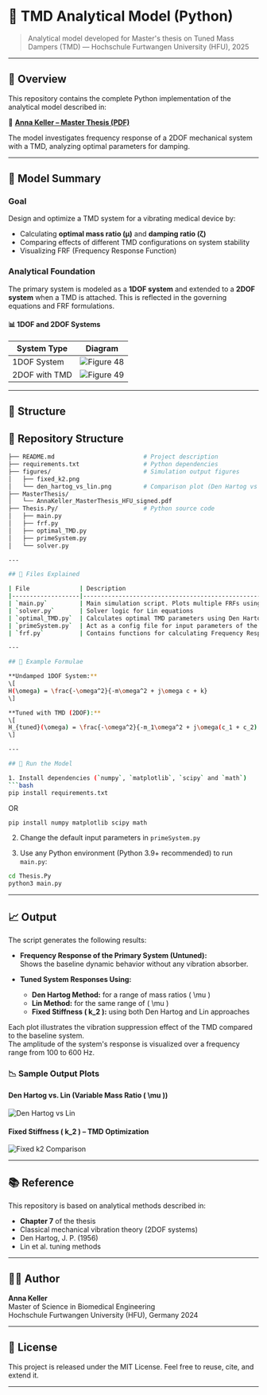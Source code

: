 # 📘 TMD Analytical Model (Python)

> Analytical model developed for Master's thesis on Tuned Mass Dampers (TMD) — Hochschule Furtwangen University (HFU), 2025

---

## 🧠 Overview
This repository contains the complete Python implementation of the analytical model described in:

📄 **[Anna Keller – Master Thesis (PDF)](./AnnaKeller_MasterThesis_HFU_signed.pdf)**

The model investigates frequency response of a 2DOF mechanical system with a TMD, analyzing optimal parameters for damping.

---

## 🔬 Model Summary

### Goal

Design and optimize a TMD system for a vibrating medical device by:

- Calculating **optimal mass ratio (μ)** and **damping ratio (ζ)**
- Comparing effects of different TMD configurations on system stability
- Visualizing FRF (Frequency Response Function)

### Analytical Foundation

The primary system is modeled as a **1DOF system** and extended to a **2DOF system** when a TMD is attached. This is reflected in the governing equations and FRF formulations.

#### 📊 1DOF and 2DOF Systems

| System Type | Diagram |
|-------------|---------|
| 1DOF System | ![Figure 48](./figures/figure_48_1dof.png) |
| 2DOF with TMD | ![Figure 49](./figures/figure_50_2dof.png) |


---

## 📂 Structure

## 📂 Repository Structure



```bash
├── README.md                         # Project description
├── requirements.txt                  # Python dependencies
├── figures/                          # Simulation output figures
│   ├── fixed_k2.png
│   └── den_hartog_vs_lin.png         # Comparison plot (Den Hartog vs Lin)
├── MasterThesis/
│   └── AnnaKeller_MasterThesis_HFU_signed.pdf
├── Thesis.Py/                        # Python source code
│   ├── main.py
│   ├── frf.py
│   ├── optimal_TMD.py
│   ├── primeSystem.py
│   └── solver.py

---

## 🧪 Files Explained

| File              | Description                                                                 |
|-------------------|-----------------------------------------------------------------------------|
| `main.py`         | Main simulation script. Plots multiple FRFs using various TMD configs.                      |
| `solver.py`       | Solver logic for Lin equations                                                              |
| `optimal_TMD.py`  | Calculates optimal TMD parameters using Den Hartog, Lin methods                             |
| `primeSystem.py`  | Act as a config file for input parameters of the primary system (mass, stiffness, damping)  |      
| `frf.py`          | Contains functions for calculating Frequency Response Functions                             |

---

## 📐 Example Formulae

**Undamped 1DOF System:**
\[
H(\omega) = \frac{-\omega^2}{-m\omega^2 + j\omega c + k}
\]

**Tuned with TMD (2DOF):**
\[
H_{tuned}(\omega) = \frac{-\omega^2}{-m_1\omega^2 + j\omega(c_1 + c_2) + k_1 + k_2 - \frac{(j\omega c_2 + k_2)^2}{-m_2 \omega^2 + j\omega c_2 + k_2}}
\]

---

## 🚀 Run the Model

1. Install dependencies (`numpy`, `matplotlib`, `scipy` and `math`)
```bash 
pip install requirements.txt
```
OR

```bash
pip install numpy matplotlib scipy math
```

2. Change the default input parameters in `primeSystem.py`

3. Use any Python environment (Python 3.9+ recommended) to run `main.py`:

```bash
cd Thesis.Py
python3 main.py
```

---

## 📈 Output

The script generates the following results:

- **Frequency Response of the Primary System (Untuned):**  
  Shows the baseline dynamic behavior without any vibration absorber.

- **Tuned System Responses Using:**
  - **Den Hartog Method:** for a range of mass ratios \( \mu \)
  - **Lin Method:** for the same range of \( \mu \)
  - **Fixed Stiffness \( k_2 \):** using both Den Hartog and Lin approaches

Each plot illustrates the vibration suppression effect of the TMD compared to the baseline system.  
The amplitude of the system's response is visualized over a frequency range from 100 to 600 Hz.

### 📉 Sample Output Plots

#### Den Hartog vs. Lin (Variable Mass Ratio \( \mu \))
![Den Hartog vs Lin](./figures/den_hartog_vs_lin.png)

#### Fixed Stiffness \( k_2 \) – TMD Optimization
![Fixed k2 Comparison](./figures/fixed_k2.png)



---

## 📚 Reference

This repository is based on analytical methods described in:
- **Chapter 7** of the thesis
- Classical mechanical vibration theory (2DOF systems)
- Den Hartog, J. P. (1956)
- Lin et al. tuning methods

---

## 👩‍🎓 Author

**Anna Keller**  
Master of Science in Biomedical Engineering  
Hochschule Furtwangen University (HFU), Germany 2024  

---

## 📄 License

This project is released under the MIT License. Feel free to reuse, cite, and extend it.

---
